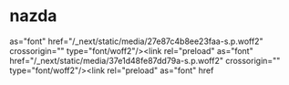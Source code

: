 # nazda
 as="font" href="/_next/static/media/27e87c4b8ee23faa-s.p.woff2" crossorigin="" type="font/woff2"/>&lt;link rel="preload" as="font" href="/_next/static/media/37e1d48fe87dd79a-s.p.woff2" crossorigin="" type="font/woff2"/>&lt;link rel="preload" as="font" href
